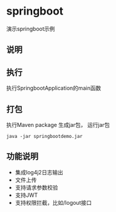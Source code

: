 # springboot

演示springboot示例

## 说明

## 执行

执行SpringbootApplication的main函数

## 打包

执行Maven package 生成jar包， 运行jar包

```
java -jar springbootdemo.jar
```

## 功能说明

* 集成log4j2日志输出
* 文件上传
* 支持请求参数校验
* 支持JWT
* 支持权限拦截，比如/logout接口